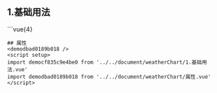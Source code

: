## 1.基础用法
<democf835c9e4be0 />
```vue{4}
<template>
    <weather-chart ref="chartRef" v-bind="chartOption"></weather-chart>
</template>
<script setup>
import { ref, onMounted } from 'vue';

const chartRef = ref();

const chartOption = {
    icons: [
        'http://cn.vitejs.dev/logo-with-shadow.png',
        'http://v2.cn.vuejs.org/images/logo.svg',
        'http://sponsors.vuejs.org/images/chrome_frameworks_fund.png'
    ],
    dates: ['今天\n03/25', '明天\n03/26', '周三\n03/27', '周四\n03/28', '周五\n03/29', '周六\n03/30', '周日\n03/31', '周一\n04/01', '周二\n04/02'],
    temperature: [[7, 18], [12, 24], [15, 26], [13, 22], [15, 24], [11, 27], [13, 25], [11, 27], [13, 25]]
};

onMounted(() => {
    chartRef?.value?.renderChart();
});
</script>
<style lang="scss" scoped>
.zrx-chart {
    width: 859px;
    height: 402px;
    background-color: black;
}
</style>

```
## 属性
<demodbad0189b018 />
<script setup>
import democf835c9e4be0 from '../../document/weatherChart/1.基础用法.vue'
import demodbad0189b018 from '../../document/weatherChart/属性.vue'
</script>